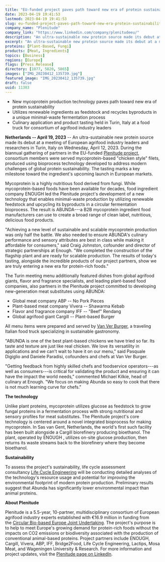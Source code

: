 ```yaml
---
title: "EU-funded project paves path toward new era of protein sustainability"
date: 2023-04-19 19:41:53
lastmod: 2023-04-19 19:41:53
slug: eu-funded-project-paves-path-toward-new-era-protein-sustainability
company_name: "Plenitude"
company_link: "https://www.linkedin.com/company/plenitudeeu/"
description: "An ultra-sustainable new protein source made its debut at a meeting of European agrifood industry leaders and researchers in Turin, Italy on Wednesday, April 12, 2023"
excerpt: "An ultra-sustainable new protein source made its debut at a meeting of European agrifood industry leaders and researchers in Turin, Italy on Wednesday, April 12, 2023"
proteins: [Plant-Based, Fungi]
products: [Meat, Ingredients]
topics: [Business]
regions: [Europe]
flags: [Press Release]
directory: [1077, 5820, 5865]
images: ["IMG_20230412_135739.jpg"]
featured_image: "IMG_20230412_135739.jpg"
draft: false
uuid: 11303
---
```

-   New mycoprotein production technology paves path toward new era of
    protein sustainability
-   Utilizes renewable ingredients as feedstock and recycles byproducts
    in a unique minimal-waste fermentation process
-   Culinary application and product tasting held in Turin, Italy at a
    food truck for consortium of agrifood industry leaders

**Netherlands -- April 19, 2023** -- An ultra-sustainable new protein
source made its debut at a meeting of European agrifood industry leaders
and researchers in Turin, Italy on Wednesday, April 12, 2023. During the
biannual gathering of partners in the EU-funded [Plenitude
project](https://www.linkedin.com/company/plenitudeeu/), consortium
members were served mycoprotein-based "chicken style" filets, produced
using bioprocess technology developed to address modern challenges of
global protein sustainability. The tasting marks a key milestone toward
the ingredient's upcoming launch in European markets.

Mycoprotein is a highly nutritious food derived from fungi. While
mycoprotein-based foods have been available for decades, food ingredient
company ENOUGH led the Plenitude project's development of a new
technology that enables minimal-waste production by utilizing renewable
feedstock and upcycling its byproducts in a circular fermentation
bioprocess. The result is ABUNDA---a B2B mycoprotein ingredient food
manufacturers can use to create a broad range of clean label,
nutritious, delicious food products.

"Achieving a new level of sustainable and scalable mycoprotein
production was only half the battle. We also needed to ensure ABUNDA's
culinary performance and sensory attributes are best in class while
making it affordable for consumers," said Craig Johnston, cofounder and
director of strategic partnerships at Enough. "We completed the
construction of the flagship plant and are ready for scalable
production. The results of today's tasting, alongside the incredible
products of our project partners, show we are truly entering a new era
for protein-rich foods." 

The Turin meeting menu additionally featured dishes from global agrifood
giants, flavor and fragrance specialists, and leading plant-based food
companies, also partners in the Plenitude project committed to
developing new-generation meat substitutes using ABUNDA:

-   Global meat company ABP -- No Pork Pieces
-   Plant-based meat company Vivera -- Shawarma Kebab
-   Flavor and fragrance company IFF -- "Beef" Rendang
-   Global agrifood giant Cargill -- Plant-based Burger

All menu items were prepared and served by [Van Ver
Burger](https://www.vanverburger.it/), a traveling Italian food truck
specializing in sustainable gastronomy.

"ABUNDA is one of the best plant-based chickens we have tried so far.
Its taste and texture are just like real chicken. We love its
versatility in applications and we can't wait to have it on our menu,"
said Pasquale Digiglio and Daniele Paradisi, cofounders and chefs at Van
Ver Burger.

"Getting feedback from highly skilled chefs and foodservice
operators---as well as consumers---is critical for validating the
product and ensuring it can have the impact the world needs," commented
Michael Kilkie, head of culinary at Enough. "We focus on making Abunda
so easy to cook that there is not much learning curve for chefs."

**The technology**

Unlike plant proteins, mycoprotein utilizes glucose as feedstock to grow
fungal proteins in a fermentation process with strong nutritional and
sensory profiles for meat substitutes. The Plenitude project's core
technology is centered around a novel integrated bioprocess for making
mycoprotein. In Sas van Gent, Netherlands, the world's first such
facility has been built alongside a Cargill biorefinery producing
bioethanol. The plant, operated by ENOUGH , utilizes on-site glucose
production, then returns its waste streams back to the biorefinery where
they become bioethanol.

**Sustainability**

To assess the project's sustainability, life cycle assessment
consultancy [Life Cycle Engineering](http://www.lcengineering.eu/) will
be conducting detailed analyses of the technology's resource usage and
potential for improving the environmental footprint of modern protein
production. Preliminary results suggest that Abunda has significantly
lower environmental impact than animal proteins.

**About Plenitude**

Plenitude is a 5.5-year, 10-partner, multidisciplinary consortium of
European agrifood industry experts established with €16.9 million in
funding from the [Circular Bio-based Europe Joint
Undertaking](https://www.cbe.europa.eu/projects/plenitude). The
project's purpose is to help to meet Europe's growing demand for
protein-rich foods without the impacts on CO2 emissions or biodiversity
associated with the production of conventional animal-based proteins.
Project partners include ENOUGH, Cargill, Vivera, ABP, IFF, Bridge2Food,
Life Cycle Engineering, Lactips, Mosa Meat, and Wageningen University &
Research. For more information and project updates, visit the [Plenitude
page on LinkedIn](https://www.linkedin.com/company/plenitudeeu/).
